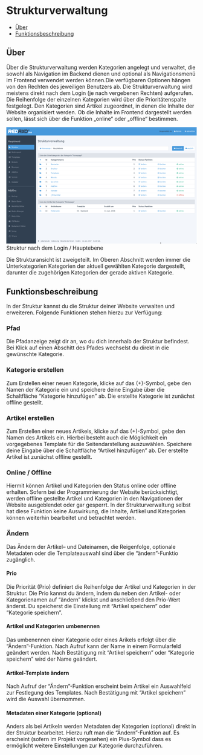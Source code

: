 # Strukturverwaltung

- [Über](#ueber)
- [Funktionsbeschreibung](#funktionen)

<a name="ueber"></a>
## Über
Über die Strukturverwaltung werden Kategorien angelegt und verwaltet, die sowohl als Navigation im Backend dienen und optional als Navigationsmenü im Frontend verwendet werden können.Die verfügbaren Optionen hängen von den Rechten des jeweiligen Benutzers ab. Die Strukturverwaltung wird meistens direkt nach dem Login (je nach vergebenen Rechten) aufgerufen. Die Reihenfolge der einzelnen Kategorien wird über die Prioritätenspalte festgelegt.  Den Kategorien sind Artikel zugeordnet, in denen die Inhalte der Website organisiert werden. 
Ob die Inhalte im Frontend dargestellt werden sollen, lässt sich über die Funktion „online“ oder „offline“ bestimmen.

![Systemcheck](/assets/v5.2.0-Struktur-01-overview.png.png)
Struktur nach dem Login / Hauptebene

Die Strukturansicht  ist zweigeteilt. Im Oberen Abschnitt werden immer die Unterkategorien Kategorien der aktuell gewählten Kategorie dargestellt, darunter die zugehörigen Kategorien der gerade aktiven Kategorie. 

<a name="funktionen"></a>
## Funktionsbeschreibung
In der Struktur kannst du die Struktur deiner Website verwalten und erweiteren.
Folgende Funktionen stehen hierzu zur Verfügung: 

### Pfad 
Die Pfadanzeige zeigt dir an, wo du dich innerhalb der Struktur befindest. Bei Klick auf einen Abschitt des Pfades wechselst du direkt in die gewünschte Kategorie. 

### Kategorie erstellen
Zum Erstellen einer neuen Kategorie, klicke auf das (+)-Symbol, gebe den Namen der Kategorie ein und speichere deine Eingabe über die Schaltfläche “Kategorie hinzufügen” ab. Die erstellte Kategorie ist zunächst offline gestellt. 

### Artikel erstellen
Zum Erstellen einer neues Artikels, klicke auf das (+)-Symbol, gebe den Namen des Artikels ein. Hierbei besteht auch die Möglichkeit ein vorgegebenes Template für die Seitendarstellung auszuwählen. Speichere deine Eingabe über die Schaltfläche “Artikel hinzufügen” ab. Der erstellte Artikel ist zunächst offline gestellt. 

### Online / Offline
Hiermit können Artikel und Kategorien den Status online oder offline erhalten. 
Sofern bei der Programmierung der Website berücksichtigt, werden offline gestellte Artikel und Kategorien in den Navigationen der Website ausgeblendet oder gar gesperrt. In der Strukturverwaltung selbst hat diese Funktion keine Auswirkung, die Inhalte, Artikel und Kategorien können weiterhin bearbeitet und betrachtet werden.  

### Ändern 
Das Ändern der Artikel– und Dateinamen, die Reigenfolge, optionale Metadaten oder die Templateauswahl sind über die “ändern”-Funktio zugänglich. 

#### Prio
Die Priorität (Prio) definiert die Reihenfolge der Artikel und Kategorien in der Struktur. Die Prio kannst du ändern, indem du neben den Artikel- oder Kategorienamen auf “ändern” klickst und anschließend den Prio-Wert änderst. Du speicherst die Einstellung mit “Artikel speichern” oder “Kategorie speichern”.

#### Artikel und Kategorien umbenennen
Das umbenennen einer Kategorie oder eines Arikels erfolgt über die “Ändern”-Funktion. Nach Aufruf kann der Name in einem Formularfeld geändert werden. Nach Bestätigung mit “Artikel speichern” oder “Kategorie speichern” wird der Name geändert. 

#### Artikel-Template ändern
Nach Aufruf der “Ändern”-Funktion erscheint beim Artikel ein Auswahlfeld zur Festlegung des Templates. Nach Bestätigung mit “Artikel speichern” wird die Auswahl übernommen. 

#### Metadaten einer Kategorie (optional) 
Anders als bei Artikeln werden Metadaten der Kategorien (optional) direkt in der Struktur bearbeitet. Hierzu ruft man die “Ändern”-Funktion auf. Es erscheint (sofern im Projekt vorgesehen) ein Plus-Symbol dass es ermöglicht weitere Einstellungen zur Kategorie durchzuführen. 
